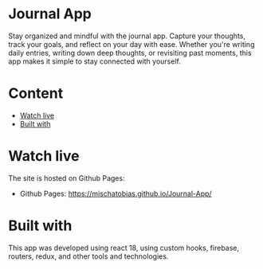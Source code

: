 # Journal App

Stay organized and mindful with the journal app. Capture your thoughts, track your goals, and reflect on your day with ease. Whether you're writing daily entries, writing down deep thoughts, or revisiting past moments, this app makes it simple to stay connected with yourself.

# Content

- [Watch live](#watch-live)
- [Built with](#built-with)

# Watch live

The site is hosted on Github Pages:

- Github Pages: https://mischatobias.github.io/Journal-App/

# Built with

This app was developed using react 18, using custom hooks, firebase, routers, redux, and other tools and technologies.

